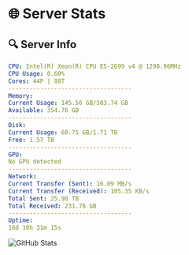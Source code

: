 # 🌐 Server Stats
## 🔍 Server Info
```yaml
CPU: Intel(R) Xeon(R) CPU E5-2699 v4 @ 1298.96MHz
CPU Usage: 0.60%
Cores: 44P | 88T
-----------------------------------
Memory:
Current Usage: 145.56 GB/503.74 GB
Available: 354.76 GB
-----------------------------------
Disk:
Current Usage: 60.75 GB/1.71 TB
Free: 1.57 TB
-----------------------------------
GPU:
No GPU detected
-----------------------------------
Network:
Current Transfer (Sent): 16.09 MB/s
Current Transfer (Received): 105.35 KB/s
Total Sent: 25.98 TB
Total Received: 231.76 GB
-----------------------------------
Uptime:
16d 10h 31m 15s
```
![GitHub Stats](https://img.shields.io/badge/Updated-2025-03-24_07:54:04-blue)